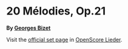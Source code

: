 
# 20 Mélodies, Op.21

__By [Georges Bizet](..)__

Visit the [official set page] in [OpenScore Lieder].

[official set page]: https://musescore.com/openscore-lieder-corpus/sets/5079544
[OpenScore Lieder]: https://musescore.com/openscore-lieder-corpus
